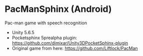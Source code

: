 # PacManSphinx (Android)
Pac-man game with speech recognition
- Unity 5.6.5
- Pocketsphinx 5prealpha plugin: https://github.com/dimixar/Unity3DPocketSphinx-plugin
- Original game from here: https://github.com/Liftlock/PacMan

